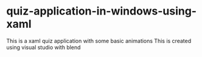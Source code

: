# quiz-application-in-windows-using-xaml
This is a xaml quiz application with some basic animations
This is created using visual studio with blend
